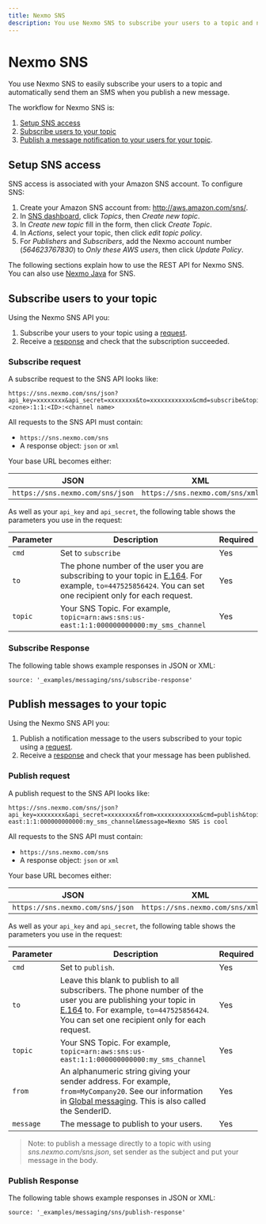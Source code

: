 ```yaml
---
title: Nexmo SNS
description: You use Nexmo SNS to subscribe your users to a topic and notify them about updates.
---
```


# Nexmo SNS

You use Nexmo SNS to easily subscribe your users to a topic and automatically send them an SMS when you publish a new message.

The workflow for Nexmo SNS is:

1. [Setup SNS access](#setup-sns-access)
2. [Subscribe users to your topic](#subscribe-users-to-your-topic)
3. [Publish a message notification to your users for your topic](#publish-messages-to-your-topic).

## Setup SNS access

SNS access is associated with your Amazon SNS account. To configure SNS:

1. Create your Amazon SNS account from: <http://aws.amazon.com/sns/>.
2. In [SNS dashboard](https://console.aws.amazon.com/sns/home), click *Topics*, then *Create new topic*.
3. In *Create new topic* fill in the form, then click *Create Topic*.
4. In *Actions*, select your topic, then click *edit topic policy*.
5. For *Publishers* and *Subscribers*, add the Nexmo account number (*564623767830*) to *Only these AWS users*, then click *Update Policy*.

The following sections explain how to use the REST API for Nexmo SNS. You can also use [Nexmo Java](https://github.com/Nexmo/nexmo-java) for SNS.

## Subscribe users to your topic

Using the Nexmo SNS API you:
1. Subscribe your users to your topic using a [request](#subscribe-request).
2. Receive a [response](#subscribe-response) and check that the subscription succeeded.

### Subscribe request

A subscribe request to the SNS API looks like:

```
https://sns.nexmo.com/sns/json?api_key=xxxxxxxx&api_secret=xxxxxxxx&to=xxxxxxxxxxxx&cmd=subscribe&topic=arn:aws:sns:<zone>:1:1:<ID>:<channel name>
```

All requests to the SNS API must contain:

* `https://sns.nexmo.com/sns`
* A response object: `json` or `xml`

Your base URL becomes either:

JSON | XML
-- | --
`https://sns.nexmo.com/sns/json` | `https://sns.nexmo.com/sns/xml`

As well as your `api_key` and `api_secret`, the following table shows the parameters you use in the request:

Parameter | Description | Required
-- | -- | --
`cmd` | Set to `subscribe` | Yes
`to` | The phone number of the user you are subscribing to your topic in [E.164](https://en.wikipedia.org/wiki/E.164). For example, `to=447525856424`. You can set one recipient only for each request. | Yes
`topic` | Your SNS Topic. For example, `topic=arn:aws:sns:us-east:1:1:000000000000:my_sms_channel` | Yes

### Subscribe Response

The following table shows example responses in JSON or XML:

```tabbed_examples
source: '_examples/messaging/sns/subscribe-response'
```

## Publish messages to your topic

Using the Nexmo SNS API you:

1. Publish a notification message to the users subscribed to your topic using a [request](#publish-request).
2. Receive a [response](#publish-response) and check that your message has been published.

### Publish request

A publish request to the SNS API looks like:

```
https://sns.nexmo.com/sns/json?api_key=xxxxxxxx&api_secret=xxxxxxxx&from=xxxxxxxxxxxx&cmd=publish&topic=arn:aws:sns:us-east:1:1:000000000000:my_sms_channel&message=Nexmo SNS is cool
```

All requests to the SNS API must contain:

* `https://sns.nexmo.com/sns`
* A response object: `json` or `xml`

Your base URL becomes either:

JSON | XML
-- | --
`https://sns.nexmo.com/sns/json` | `https://sns.nexmo.com/sns/xml`

As well as your `api_key` and `api_secret`, the following table shows the parameters you use in the request:

Parameter | Description | Required
-- | -- | --
`cmd` | Set to `publish`. | Yes
`to` | Leave this blank to publish to all subscribers. The phone number of the user you are publishing your topic in [E.164](https://en.wikipedia.org/wiki/E.164) to. For example, `to=447525856424`. You can set one recipient only for each request. | Yes
`topic` | Your SNS Topic. For example, `topic=arn:aws:sns:us-east:1:1:000000000000:my_sms_channel` | Yes
`from` | An alphanumeric string giving your sender address. For example, `from=MyCompany20`. See our information in [Global messaging](/messaging/sms/guides/global-messaging). This is also called the SenderID. | Yes
`message` | The message to publish to your users. | Yes

> Note: to publish a message directly to a topic with using *sns.nexmo.com/sns.json*, set sender as the subject and put your message in the body.

### Publish Response

The following table shows example responses in JSON or XML:

```tabbed_examples
source: '_examples/messaging/sns/publish-response'
```
